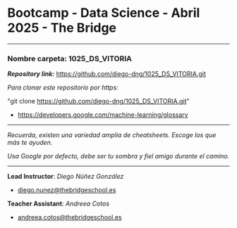 # Bootcamp - Data Science - Abril 2025 - The Bridge

----------

### **Nombre carpeta**: 1025_DS_VITORIA

***Repository link:*** https://github.com/diego-dng/1025_DS_VITORIA.git

*Para clonar este repositorio por https:*

"git clone https://github.com/diego-dng/1025_DS_VITORIA.git"

- https://developers.google.com/machine-learning/glossary


---------

*Recuerda, existen una variedad amplia de cheatsheets. Escoge los que más te ayuden.*

*Usa Google por defecto, debe ser tu sombra y fiel amigo durante el camino.*

---------

**Lead Instructor**: *Diego Núñez González*

- diego.nunez@thebridgeschool.es

**Teacher Assistant**: *Andreea Cotos*

- andreea.cotos@thebridgeschool.es
